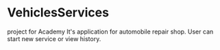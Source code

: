 # VehiclesServices
project for Academy
It's application for automobile repair shop. User can start new service or view history.
